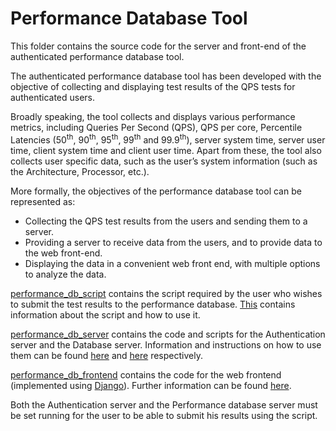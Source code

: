 # Performance Database Tool

This folder contains the source code for the server and front-end of the authenticated performance database tool.

The authenticated performance database tool has been developed with the objective of collecting and displaying test results of the QPS tests for authenticated users.

Broadly speaking, the tool collects and displays various performance metrics, including Queries Per Second (QPS), QPS per core, Percentile Latencies (50<sup>th</sup>, 90<sup>th</sup>, 95<sup>th</sup>, 99<sup>th</sup> and 99.9<sup>th</sup>), server system time, server user time, client system time and client user time. Apart from these, the tool also collects user specific data, such as the user’s system information (such as the Architecture, Processor, etc.).

More formally, the objectives of the performance database tool can be represented as:

* Collecting the QPS test results from the users and sending them to a server.
* Providing a server to receive data from the users, and to provide data to the web front-end.
* Displaying the data in a convenient web front end, with multiple options to analyze the data.

[performance_db_script](performance_db_script/) contains the script required by the user who wishes to submit the test results to the performance database. [This](performance_db_script/ReadMe.md) contains information about the script and how to use it.

[performance_db_server](performance_db_server/) contains the code and scripts for the Authentication server and the Database server. Information and instructions on how to use them can be found [here](performance_db_server/auth_server/ReadMe.md) and [here](performance_db_server/data_server/ReadMe.md) respectively.

[performance_db_frontend](performance_db_frontend/) contains the code for the web frontend (implemented using [Django](https://www.djangoproject.com/)). Further information can be found [here](performance_db_frontend/ReadMe.md).

Both the Authentication server and the Performance database server must be set running for the user to be able to submit his results using the script.
